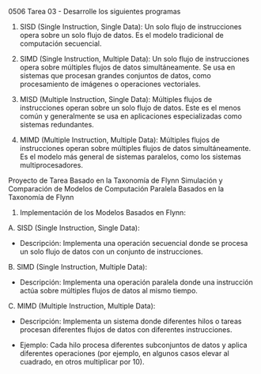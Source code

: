 0506 Tarea 03 - Desarrolle los siguientes programas
1. SISD (Single Instruction, Single Data): Un solo flujo de instrucciones opera sobre un solo flujo de datos. Es el modelo tradicional de computación secuencial.

2. SIMD (Single Instruction, Multiple Data): Un solo flujo de instrucciones opera sobre múltiples flujos de datos simultáneamente. Se usa en sistemas que procesan grandes conjuntos de datos, como procesamiento de imágenes o operaciones vectoriales.

3. MISD (Multiple Instruction, Single Data): Múltiples flujos de instrucciones operan sobre un solo flujo de datos. Este es el menos común y generalmente se usa en aplicaciones especializadas como sistemas redundantes.

4. MIMD (Multiple Instruction, Multiple Data): Múltiples flujos de instrucciones operan sobre múltiples flujos de datos simultáneamente. Es el modelo más general de sistemas paralelos, como los sistemas multiprocesadores.


Proyecto de Tarea Basado en la Taxonomía de Flynn
Simulación y Comparación de Modelos de Computación Paralela Basados en la Taxonomía de Flynn
1. Implementación de los Modelos Basados en Flynn:

 A. SISD (Single Instruction, Single Data):

   - Descripción: Implementa una operación secuencial donde se procesa un solo flujo de datos con un conjunto de instrucciones.

B. SIMD (Single Instruction, Multiple Data):

   - Descripción: Implementa una operación paralela donde una instrucción actúa sobre múltiples flujos de datos al mismo tiempo.

C. MIMD (Multiple Instruction, Multiple Data):

   - Descripción: Implementa un sistema donde diferentes hilos o tareas procesan diferentes flujos de datos con diferentes instrucciones.

   - Ejemplo: Cada hilo procesa diferentes subconjuntos de datos y aplica diferentes operaciones (por ejemplo, en algunos casos elevar al cuadrado, en otros multiplicar por 10).
